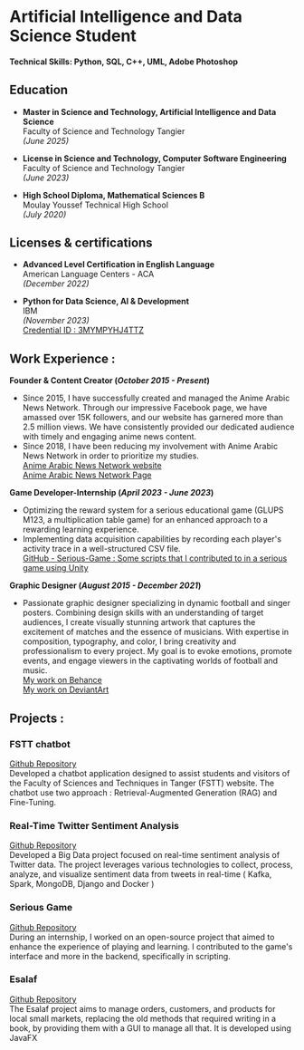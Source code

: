 # Artificial Intelligence and Data Science Student

#### Technical Skills: Python, SQL, C++, UML, Adobe Photoshop

## Education

- **Master in Science and Technology, Artificial Intelligence and Data Science**  
  Faculty of Science and Technology Tangier  
  _(June 2025)_

- **License in Science and Technology, Computer Software Engineering**  
  Faculty of Science and Technology Tangier  
  _(June 2023)_

- **High School Diploma, Mathematical Sciences B**  
  Moulay Youssef Technical High School  
  _(July 2020)_


## Licenses & certifications

- **Advanced Level Certification in English Language**  
  American Language Centers - ACA  
  _(December 2022)_

- **Python for Data Science, AI & Development**  
  IBM  
  _(November 2023)_     
          [Credential ID : 3MYMPYHJ4TTZ](https://www.coursera.org/account/accomplishments/certificate/3MYMPYHJ4TTZ)


## Work Experience :
**Founder & Content Creator (_October 2015 - Present_)**
- Since 2015, I have successfully created and managed the Anime Arabic News Network. Through our impressive Facebook page, we have amassed over 15K followers, and our website has garnered more than 2.5 million views. We have consistently provided our dedicated audience with timely and engaging anime news content.
- Since 2018, I have been reducing my involvement with Anime Arabic News Network in order to prioritize my studies.   
[Anime Arabic News Network website](https://animearabicnn.blogspot.com/)  
[Anime Arabic News Network Page](https://www.facebook.com/AnimeArabic.N.N/)

**Game Developer-Internship (_April 2023 - June 2023_)**
- Optimizing the reward system for a serious educational game (GLUPS M123, a multiplication table game) for an enhanced approach to a rewarding learning experience.
- Implementing data acquisition capabilities by recording each player's activity trace in a well-structured CSV file.  
[GitHub - Serious-Game : Some scripts that I contributed to in a serious game using Unity](https://github.com/aymanboufarhi/Serious-Game)

**Graphic Designer (_August 2015 - December 2021_)**
- Passionate graphic designer specializing in dynamic football and singer posters. Combining design skills with an understanding of target audiences, I create visually stunning artwork that captures the excitement of matches and the essence of musicians. With expertise in composition, typography, and color, I bring creativity and professionalism to every project. My goal is to evoke emotions, promote events, and engage viewers in the captivating worlds of football and music.  
[My work on Behance](https://www.behance.net/Aymandesigner10)  
[My work on DeviantArt](https://www.deviantart.com/aymandesigner)


## Projects :
### FSTT chatbot
[Github Repository](https://github.com/aymanboufarhi/FSTT-Chatbot)  
Developed a chatbot application designed to assist students and visitors of the Faculty of Sciences and Techniques in Tanger (FSTT) website. The chatbot use two approach : Retrieval-Augmented Generation (RAG) and Fine-Tuning.


### Real-Time Twitter Sentiment Analysis
[Github Repository](https://github.com/aymanboufarhi/Real-Time-Twitter-Sentiment-Analysis)  
Developed a Big Data project focused on real-time sentiment analysis of Twitter data. The project leverages various technologies to collect, process, analyze, and visualize sentiment data from tweets in real-time ( Kafka, Spark, MongoDB, Django and Docker )


### Serious Game
[Github Repository](https://github.com/FSTT-LIST/GLUPS-123)  
During an internship, I worked on an open-source project that aimed to enhance the experience of playing and learning. I contributed to the game's interface and more in the backend, specifically in scripting.


### Esalaf
[Github Repository](https://github.com/aymanboufarhi/Esalaf)  
The Esalaf project aims to manage orders, customers, and products for local small markets, replacing the old methods that required writing in a book, by providing them with a GUI to manage all that. It is developed using JavaFX
